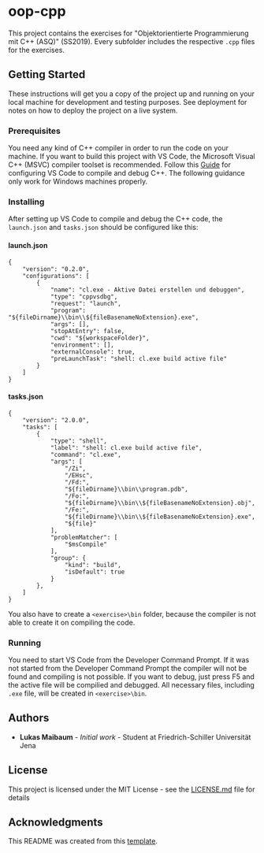 # oop-cpp

This project contains the exercises for "Objektorientierte Programmierung mit C++ (ASQ)" (SS2019). Every subfolder includes the respective `.cpp` files for the exercises.

## Getting Started

These instructions will get you a copy of the project up and running on your local machine for development and testing purposes. See deployment for notes on how to deploy the project on a live system.

### Prerequisites

You need any kind of C++ compiler in order to run the code on your machine. If you want to build this project with VS Code, the Microsoft Visual C++ (MSVC) compiler toolset is recommended. Follow this [Guide](https://code.visualstudio.com/docs/cpp/config-msvc) for configuring VS Code to compile and debug C++. The following guidance only work for Windows machines properly.

### Installing

After setting up VS Code to compile and debug the C++ code, the `launch.json` and `tasks.json` should be configured like this:

#### launch.json

```
{
    "version": "0.2.0",
    "configurations": [
        {
            "name": "cl.exe - Aktive Datei erstellen und debuggen",
            "type": "cppvsdbg",
            "request": "launch",
            "program": "${fileDirname}\\bin\\${fileBasenameNoExtension}.exe",
            "args": [],
            "stopAtEntry": false,
            "cwd": "${workspaceFolder}",
            "environment": [],
            "externalConsole": true,
            "preLaunchTask": "shell: cl.exe build active file"
        }
    ]
}
```

#### tasks.json

```
{
    "version": "2.0.0",
    "tasks": [
        {
            "type": "shell",
            "label": "shell: cl.exe build active file",
            "command": "cl.exe",
            "args": [
                "/Zi",
                "/EHsc",
                "/Fd:",
                "${fileDirname}\\bin\\program.pdb",
                "/Fo:",
                "${fileDirname}\\bin\\${fileBasenameNoExtension}.obj",
                "/Fe:",
                "${fileDirname}\\bin\\${fileBasenameNoExtension}.exe",
                "${file}"
            ],
            "problemMatcher": [
                "$msCompile"
            ],
            "group": {
                "kind": "build",
                "isDefault": true
            }
        },
    ]
}
```

You also have to create a `<exercise>\bin` folder, because the compiler is not able to create it on compiling the code.

### Running

You need to start VS Code from the Developer Command Prompt. If it was not started from the Developer Command Prompt the compiler will not be found and compiling is not possible. If you want to debug, just press F5 and the active file will be compilied and debugged. All necessary files, including `.exe` file, will be created in `<exercise>\bin`.

## Authors

* **Lukas Maibaum** - *Initial work* - Student at Friedrich-Schiller Universität Jena

## License

This project is licensed under the MIT License - see the [LICENSE.md](LICENSE.md) file for details

## Acknowledgments

This README was created from this [template](https://gist.github.com/PurpleBooth/109311bb0361f32d87a2).

